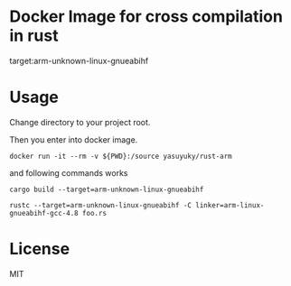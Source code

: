 
# Docker Image for cross compilation in rust

target:arm-unknown-linux-gnueabihf

# Usage

Change directory to your project root.

Then you enter into docker image.

```
docker run -it --rm -v ${PWD}:/source yasuyuky/rust-arm
```

and following commands works


```
cargo build --target=arm-unknown-linux-gnueabihf
```

```
rustc --target=arm-unknown-linux-gnueabihf -C linker=arm-linux-gnueabihf-gcc-4.8 foo.rs
```

# License

MIT
